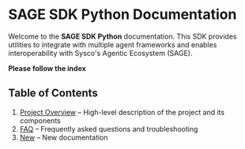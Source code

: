 # SAGE SDK Python Documentation

Welcome to the **SAGE SDK Python** documentation. This SDK provides utilities to integrate with multiple agent frameworks and enables interoperability with Sysco's Agentic Ecosystem (SAGE).

**Please follow the index**

## Table of Contents

1. [Project Overview](project-overview.md) – High-level description of the project and its components     
2. [FAQ](faq.md) – Frequently asked questions and troubleshooting  
3. [New](new.md) – New documentation


